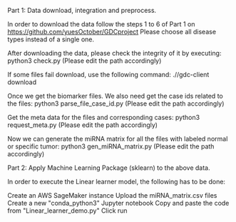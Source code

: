 Part 1: Data download, integration and preprocess.

In order to download the data follow the steps 1 to 6 of Part 1 on https://github.com/yuesOctober/GDCproject
Please choose all disease types instead of a single one.

After downloading the data, please check the integrity of it by executing:
python3 check.py
(Please edit the path accordingly)

If some files fail download, use the following command:
./<path-to-gdc-client>/gdc-client download <id>

Once we get the biomarker files. We also need get the case ids related to the files:
python3 parse_file_case_id.py
(Please edit the path accordingly)

Get the meta data for the files and corresponding cases:
python3 request_meta.py
(Please edit the path accordingly)

Now we can generate the miRNA matrix for all the files with labeled normal or specific tumor:
python3 gen_miRNA_matrix.py
(Please edit the path accordingly)


Part 2: Apply Machine Learning Package (sklearn) to the above data.

In order to execute the Linear learner model, the following has to be done:

Create an AWS SageMaker instance
Upload the miRNA_matrix.csv files
Create a new "conda_python3" Jupyter notebook
Copy and paste the code from "Linear_learner_demo.py"
Click run
